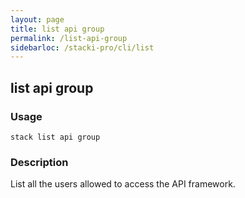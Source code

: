 ```yaml
---
layout: page
title: list api group
permalink: /list-api-group
sidebarloc: /stacki-pro/cli/list
---
```


## list api group

### Usage

`stack list api group`

### Description

List all the users allowed to access
	the API framework.


